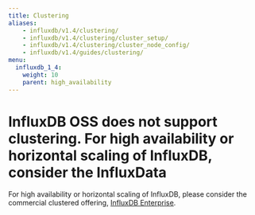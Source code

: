 ```yaml
---
title: Clustering
aliases:
    - influxdb/v1.4/clustering/
    - influxdb/v1.4/clustering/cluster_setup/
    - influxdb/v1.4/clustering/cluster_node_config/
    - influxdb/v1.4/guides/clustering/
menu:
  influxdb_1_4:
    weight: 10
    parent: high_availability
---
```


InfluxDB OSS does not support clustering.
For high availability or horizontal scaling of InfluxDB, consider the InfluxData
=======
For high availability or horizontal scaling of InfluxDB, please consider the
commercial clustered offering,
[InfluxDB Enterprise](/enterprise_influxdb/latest/).
